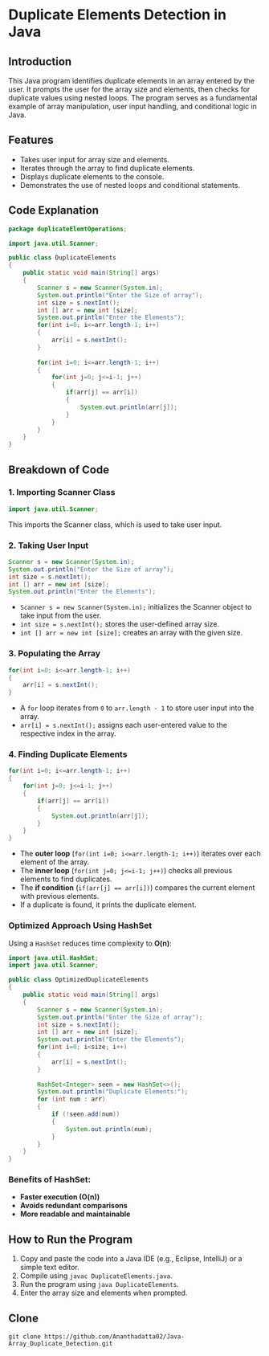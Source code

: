 # Duplicate Elements Detection in Java

## Introduction
This Java program identifies duplicate elements in an array entered by the user. It prompts the user for the array size and elements, then checks for duplicate values using nested loops. The program serves as a fundamental example of array manipulation, user input handling, and conditional logic in Java.

## Features
- Takes user input for array size and elements.
- Iterates through the array to find duplicate elements.
- Displays duplicate elements to the console.
- Demonstrates the use of nested loops and conditional statements.

## Code Explanation
```java
package duplicateElemtOperations;

import java.util.Scanner;

public class DuplicateElements
{
    public static void main(String[] args)
    {
        Scanner s = new Scanner(System.in);
        System.out.println("Enter the Size of array");
        int size = s.nextInt();
        int [] arr = new int [size];
        System.out.println("Enter the Elements");
        for(int i=0; i<=arr.length-1; i++)
        {
            arr[i] = s.nextInt();
        }
        
        for(int i=0; i<=arr.length-1; i++)
        {
            for(int j=0; j<=i-1; j++)
            {
                if(arr[j] == arr[i])
                {
                    System.out.println(arr[j]);
                }
            }
        }
    }
}
```

## Breakdown of Code

### 1. Importing Scanner Class
```java
import java.util.Scanner;
```
This imports the Scanner class, which is used to take user input.

### 2. Taking User Input
```java
Scanner s = new Scanner(System.in);
System.out.println("Enter the Size of array");
int size = s.nextInt();
int [] arr = new int [size];
System.out.println("Enter the Elements");
```
- `Scanner s = new Scanner(System.in);` initializes the Scanner object to take input from the user.
- `int size = s.nextInt();` stores the user-defined array size.
- `int [] arr = new int [size];` creates an array with the given size.

### 3. Populating the Array
```java
for(int i=0; i<=arr.length-1; i++)
{
    arr[i] = s.nextInt();
}
```
- A `for` loop iterates from `0` to `arr.length - 1` to store user input into the array.
- `arr[i] = s.nextInt();` assigns each user-entered value to the respective index in the array.

### 4. Finding Duplicate Elements
```java
for(int i=0; i<=arr.length-1; i++)
{
    for(int j=0; j<=i-1; j++)
    {
        if(arr[j] == arr[i])
        {
            System.out.println(arr[j]);
        }
    }
}
```
- The **outer loop** (`for(int i=0; i<=arr.length-1; i++)`) iterates over each element of the array.
- The **inner loop** (`for(int j=0; j<=i-1; j++)`) checks all previous elements to find duplicates.
- The **if condition** (`if(arr[j] == arr[i])`) compares the current element with previous elements.
- If a duplicate is found, it prints the duplicate element.

### Optimized Approach Using HashSet
Using a `HashSet` reduces time complexity to **O(n)**:
```java
import java.util.HashSet;
import java.util.Scanner;

public class OptimizedDuplicateElements
{
    public static void main(String[] args)
    {
        Scanner s = new Scanner(System.in);
        System.out.println("Enter the Size of array");
        int size = s.nextInt();
        int [] arr = new int [size];
        System.out.println("Enter the Elements");
        for(int i=0; i<size; i++)
        {
            arr[i] = s.nextInt();
        }
        
        HashSet<Integer> seen = new HashSet<>();
        System.out.println("Duplicate Elements:");
        for (int num : arr)
        {
            if (!seen.add(num))
            {
                System.out.println(num);
            }
        }
    }
}
```
### Benefits of HashSet:
- **Faster execution (O(n))**
- **Avoids redundant comparisons**
- **More readable and maintainable**

## How to Run the Program
1. Copy and paste the code into a Java IDE (e.g., Eclipse, IntelliJ) or a simple text editor.
2. Compile using `javac DuplicateElements.java`.
3. Run the program using `java DuplicateElements`.
4. Enter the array size and elements when prompted.

## Clone
```
git clone https://github.com/Ananthadatta02/Java-Array_Duplicate_Detection.git
```
